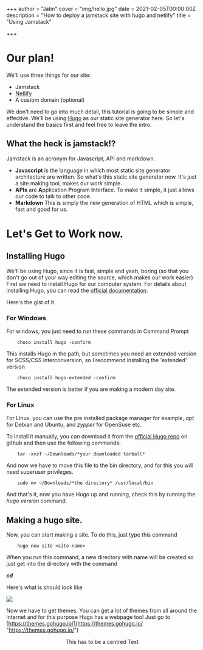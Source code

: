 +++
author = "Jatin"
cover = "img/hello.jpg"
date = 2021-02-05T00:00:00Z
description = "How to deploy a jamstack site with hugo and netlify"
title = "Using Jamstack"

+++
# Our plan!

We'll use three things for our site:

* Jamstack
* [Netlify](https://netlify.com)
* A custom domain (optional)

We don't need to go into much detail, this tutorial is going to be simple and effective. We'll be using [Hugo](https://gohugo.io) as our static site generator here. So let's understand the basics first and feel free to leave the intro.

## What the heck is jamstack!?

Jamstack is an acronym for Javascript, API and markdown.

* **Javascript** is the language in which most static site generator architecture are written. So what's this static site generator now. It's just a site making tool, makes our work simple.
* **APIs** are **A**pplication **P**rogram **I**nterface. To make it simple, it just allows our code to talk to other code.
* **Markdown** This is simply the new generation of HTML which is simple, fast and good for us.

# Let's Get to Work now.

## Installing Hugo

We'll be using Hugo, since it is fast, simple and yeah, boring (so that you don't go out of your way editing the source, which makes our work easier) First we need to install Hugo for our computer system. For details about installing Hugo, you can read the [official documentation](https://gohugo.io/getting-started/installing/ "docs").

Here's the gist of it.

### For Windows

For windows, you just need to run these commands in Command Prompt

        choco install hugo -confirm

This installs Hugo in the path, but sometimes you need an extended version for SCSS/CSS interconversion, so I recommend installing the 'extended' version

        choco install hugo-extended -confirm

The extended version is better if you are making a modern day site.

### For Linux

For Linux, you can use the pre installed package manager for example, _apt_ for Debian and Ubuntu, and _zypper_ for OpenSuse etc.

To install it manually, you can download it from the [official Hugo repo](https://github.com/gohugoio/hugo/releases "githubrepo") on github and then use the following commands:

    	tar -xvzf ~/Downloads/*your downloaded tarball*

And now we have to move this file to the bin directory, and for this you will need superuser privileges.

    	sudo mv ~/Downloads/*the directory* /usr/local/bin

And that's it, now you have Hugo up and running, check this by running the _hugo version_ command.

## Making a hugo site.

Now, you can start making a site. To do this, just type this command

        hugo new site <site-name>

When you run this command, a new directory with name _<site name>_ will be created so just get into the directory with the command

 **_cd <site-name>_**

Here's what is should look like

![](/uploads/screenshot-2021-02-06-180611.png)

Now we have to get themes. You can get a lot of themes from all around the internet and for this purpose Hugo has a webpage too! Just go to [https://themes.gohugo.io/](https://themes.gohugo.io/ "https://themes.gohugo.io/")
  
  <p style="text-align: center"> This has to be a centred Text </p>